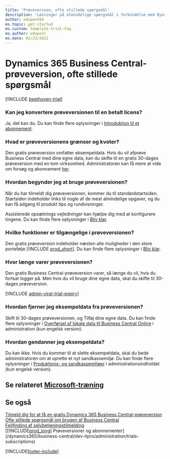 ```yaml
---  
title: 'Prøveversion, ofte stillede spørgsmål'
description: 'Løsninger på almindelige spørgsmål i forbindelse med Dynamics 365 Business Central-konfiguration og administration af prøveversion. Få mere at vide om, hvordan du løser platform- og appspecifikke problemer.'
author: edupont04
ms.topic: get-started
ms.custom: template-trial-faq
ms.author: edupont
ms.date: 02/23/2022
---
```


# <a name="dynamics-365-business-central-trial-faq"></a><a name="dynamics-365-business-central-trial-faq"></a><a name="dynamics-365-business-central-trial-faq"></a>Dynamics 365 Business Central-prøveversion, ofte stillede spørgsmål

[!INCLUDE [beethoven-trial](includes/beethoven-trial.md)]

### <a name="can-i-convert-the-trial-to-a-paid-license"></a><a name="can-i-convert-the-trial-to-a-paid-license"></a><a name="can-i-convert-the-trial-to-a-paid-license"></a>Kan jeg konvertere prøveversionen til en betalt licens?

Ja, det kan du. Du kan finde flere oplysninger i [Introduktion til et abonnement](trial-signup.md#get-started-with-a-subscription).  

### <a name="what-are-the-trial-limits-and-quotas"></a><a name="what-are-the-trial-limits-and-quotas"></a><a name="what-are-the-trial-limits-and-quotas"></a>Hvad er prøveversionens grænser og kvoter?

Den gratis prøveversion omfatter eksempeldata. Hvis du vil afprøve Business Central med dine egne data, kan du skifte til en gratis 30-dages prøveversion med en tom virksomhed. Administratoren kan få mere at vide om forsøg og abonnement [her](/dynamics365/business-central/dev-itpro/administration/trials-subscriptions).  

### <a name="how-do-i-start-using-the-trial"></a><a name="how-do-i-start-using-the-trial"></a><a name="how-do-i-start-using-the-trial"></a>Hvordan begynder jeg at bruge prøveversionen?

Når du har tilmeldt dig prøveversionen, kommer du til standardstartsiden. Startsiden indeholder links til nogle af de mest almindelige opgaver, og du kan få adgang til produkt tips og rundvisninger.  

Assisterede opsætnings vejledninger kan hjælpe dig med at konfigurere tingene. Du kan finde flere oplysninger i [Bliv klar](ui-get-ready-business.md).  

### <a name="what-features-are-available-in-the-trial"></a><a name="what-features-are-available-in-the-trial"></a><a name="what-features-are-available-in-the-trial"></a>Hvilke funktioner er tilgængelige i prøveversionen?

Den gratis prøveversion indeholder næsten alle muligheder i den store portefølje [!INCLUDE [prod_short](includes/prod_short.md)]. Du kan finde flere oplysninger i [Bliv klar](ui-get-ready-business.md).  

### <a name="how-long-does-the-trial-last"></a><a name="how-long-does-the-trial-last"></a><a name="how-long-does-the-trial-last"></a>Hvor længe varer prøveversionen?

Den gratis Business Central-prøveversion varer, så længe du vil, hvis du fortsat logger på. Men hvis du vil bruge dine egne data, skal du skifte til 30-dages prøveversion.  

[!INCLUDE [admin-viral-trial-expiry](includes/admin-viral-trial-expiry.md)]

### <a name="how-do-i-remove-sample-data-from-the-trial"></a><a name="how-do-i-remove-sample-data-from-the-trial"></a><a name="how-do-i-remove-sample-data-from-the-trial"></a>Hvordan fjerner jeg eksempeldata fra prøveversionen?

Skift til 30-dages prøveversionen, og Tilføj dine egne data. Du kan finde flere oplysninger i [Overførsel af lokale data til Business Central Online](/dynamics365/business-central/dev-itpro/administration/migrate-data) i administration (kun engelsk version).  

### <a name="how-do-i-restore-sample-data"></a><a name="how-do-i-restore-sample-data"></a><a name="how-do-i-restore-sample-data"></a>Hvordan gendanner jeg eksempeldata?

Du kan ikke. Hvis du kommer til at slette eksempeldata, skal du bede administratoren om at oprette et nyt sandkassemiljø. Du kan finde flere oplysninger i [Produktions- og sandkassemiljøer](/dynamics365/business-central/dev-itpro/administration/environment-types) i administrationsindholdet (kun engelsk version).  

## <a name="see-related-microsoft-training"></a><a name="see-related-microsoft-training"></a><a name="see-related-microsoft-training"></a>Se relateret [Microsoft-træning](/training/modules/trial-dynamics-365-business-central/)

## <a name="see-also"></a><a name="see-also"></a><a name="see-also"></a>Se også

[Tilmeld dig for at få en gratis Dynamics 365 Business Central-prøveversion](trial-signup.md)  
[Ofte stillede spørgsmål om brugen af Business Central](across-faq.yml)  
[Fejlfinding af selvbetjeningstilmelding](ui-troubleshoot-self-signup.md)  
[[!INCLUDE[prod_long](includes/prod_long.md)] Prøveversioner og abonnementer](/dynamics365/business-central/dev-itpro/administration/trials-subscriptions)  


[!INCLUDE[footer-include](includes/footer-banner.md)]
